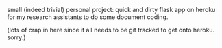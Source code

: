small (indeed trivial) personal project: quick and dirty flask app on heroku for my research assistants to do some document coding.

(lots of crap in here since it all needs to be git tracked to get onto heroku.  sorry.)
